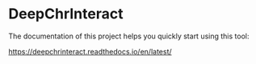 # DeepChrInteract

The documentation of this project helps you quickly start using this tool:

https://deepchrinteract.readthedocs.io/en/latest/
